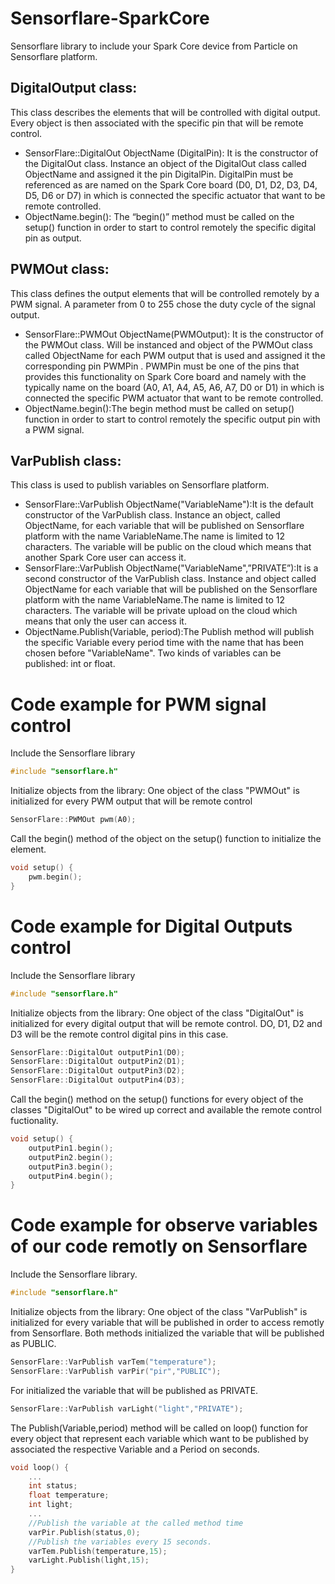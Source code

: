 # Sensorflare-SparkCore

Sensorflare library to include your Spark Core device from Particle on Sensorflare platform.

DigitalOutput class:
--
This class describes the elements that will be controlled with digital output.  Every object is then associated with the specific pin that will be remote control.

-   SensorFlare::DigitalOut ObjectName (DigitalPin): It is the constructor of the DigitalOut class. Instance an object of the DigitalOut class called ObjectName and assigned it the pin DigitalPin. DigitalPin must be referenced as are named on the Spark Core board (D0, D1, D2, D3, D4, D5, D6 or D7) in which is connected the specific actuator that want to be remote controlled.
-   ObjectName.begin(): The “begin()” method must be called on the setup() function in order to start to control remotely the specific digital pin as output.

PWMOut class:
--
This class defines the output elements that will be controlled remotely by a PWM signal. A parameter from 0 to 255 chose the duty cycle of the signal output.

-   SensorFlare::PWMOut ObjectName(PWMOutput): It is the constructor of the PWMOut class. Will be instanced and object of the PWMOut class called ObjectName for each PWM output that is used and assigned it the corresponding pin PWMPin . PWMPin must be one of the pins that provides this functionality on Spark Core board and namely with the typically name on the board (A0, A1, A4, A5, A6, A7, D0 or D1) in which is connected the specific PWM actuator that want to be remote controlled.    
-   ObjectName.begin():The begin method must be called on setup() function in order to start to control remotely the specific output pin with a PWM signal.

VarPublish class: 
--
This class is used to publish variables on Sensorflare platform.

-   SensorFlare::VarPublish ObjectName("VariableName"):It is the default constructor of the VarPublish class. Instance an object, called ObjectName, for each variable that will be published on Sensorflare platform with the name VariableName.The name is limited to 12 characters. The variable will be public on the cloud which means that another Spark Core user can access it.
-   SensorFlare::VarPublish ObjectName("VariableName",”PRIVATE”):It is a second constructor of the VarPublish class. Instance and object called ObjectName for each variable that will be published on the Sensorflare platform with the name VariableName.The name is limited to 12 characters. The variable will be private upload on the cloud which means that only the user can access it.
-   ObjectName.Publish(Variable, period):The Publish method will publish the specific Variable every period time with the name that has been chosen before "VariableName". Two kinds of variables can be published: int or float.

# Code example for PWM signal control
Include the Sensorflare library 
```cpp
#include "sensorflare.h"
```
Initialize objects from the library: One object of the class "PWMOut" is initialized for 
every PWM output that will be remote control
```cpp
SensorFlare::PWMOut pwm(A0);
```
Call the begin() method of the object on the setup() function to initialize the element.
```cpp
void setup() {
    pwm.begin();
}
```

# Code example for Digital Outputs control

Include the Sensorflare library 
```cpp
#include "sensorflare.h"
```
Initialize objects from the library: One object of the class "DigitalOut" is initialized for every digital output that will be remote control. DO, D1, D2 and D3 will be the remote control digital pins in this case.
```cpp
SensorFlare::DigitalOut outputPin1(D0);
SensorFlare::DigitalOut outputPin2(D1);
SensorFlare::DigitalOut outputPin3(D2);
SensorFlare::DigitalOut outputPin4(D3);
```
Call the begin() method on the setup() functions for every object of the classes "DigitalOut" to be wired up correct and available the remote control fuctionality.
```cpp
void setup() {
    outputPin1.begin();
    outputPin2.begin();
    outputPin3.begin();
    outputPin4.begin();
}
```

# Code example for observe variables of our code remotly on Sensorflare
Include the Sensorflare library. 
```cpp
#include "sensorflare.h"
```
Initialize objects from the library: One object of the class "VarPublish" is initialized for every variable
that will be published in order to access remotly from Sensorflare. Both methods initialized the variable that 
will be published as PUBLIC. 
```cpp
SensorFlare::VarPublish varTem("temperature");
SensorFlare::VarPublish varPir("pir","PUBLIC");
```
For initialized the variable that will be published as PRIVATE.
```cpp
SensorFlare::VarPublish varLight("light","PRIVATE");
```
The Publish(Variable,period) method will be called on loop() function for every object that represent each variable which want to be published by associated the respective Variable and a Period on seconds. 
```cpp
void loop() {
    ...
    int status;
    float temperature;
    int light;
    ...
    //Publish the variable at the called method time
    varPir.Publish(status,0); 
    //Publish the variables every 15 seconds.
    varTem.Publish(temperature,15);
    varLight.Publish(light,15);
}
```
